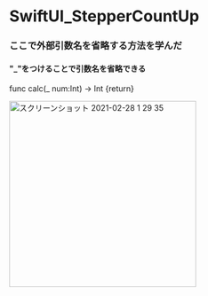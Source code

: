 # SwiftUI_StepperCountUp

### ここで外部引数名を省略する方法を学んだ
#### "_"をつけることで引数名を省略できる
func calc(_ num:Int) -> Int {return}


<img width="336" alt="スクリーンショット 2021-02-28 1 29 35" src="https://user-images.githubusercontent.com/9380171/109393377-9cd7a200-7964-11eb-862c-b1ec8e300f14.png">
